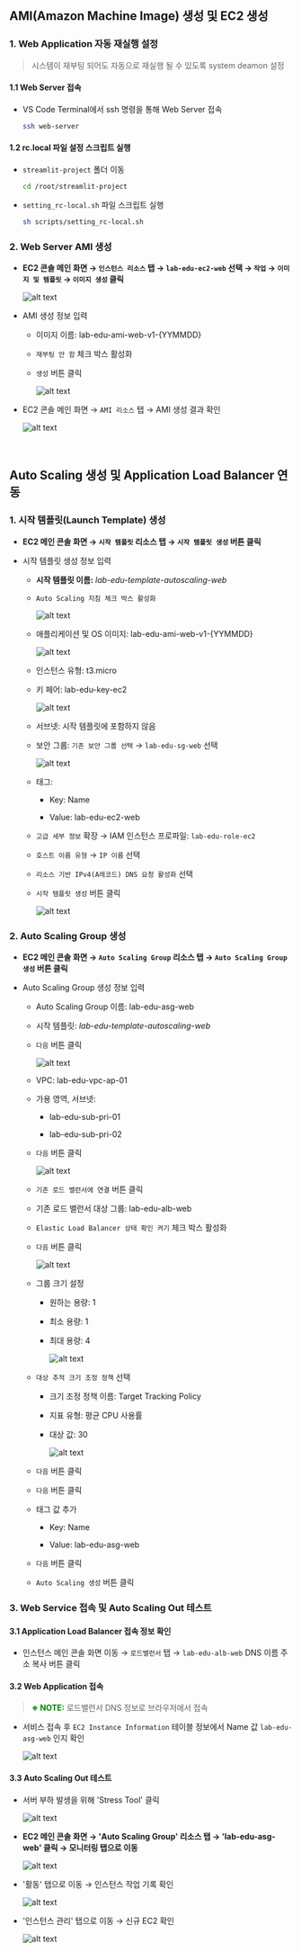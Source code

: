 ## AMI(Amazon Machine Image) 생성 및 EC2 생성

### 1. Web Application 자동 재실행 설정

> 시스템이 재부팅 되어도 자동으로 재실행 될 수 있도록 system deamon 설정

#### 1.1 Web Server 접속

- VS Code Terminal에서 ssh 명령을 통해 Web Server 접속

    ```bash
    ssh web-server
    ```

#### 1.2 rc.local 파일 설정 스크립트 실행

- `streamlit-project` 폴더 이동

    ```bash
    cd /root/streamlit-project
    ```

- `setting_rc-local.sh` 파일 스크립트 실행

    ```bash
    sh scripts/setting_rc-local.sh
    ```


### 2. Web Server AMI 생성

- **EC2 콘솔 메인 화면 → `인스턴스 리소스` 탭 → `lab-edu-ec2-web` 선택 → `작업` → `이미지 및 템플릿` → `이미지 생성` 클릭**

    ![alt text](./img/ami_01.png)

- AMI 생성 정보 입력

    - 이미지 이름: lab-edu-ami-web-v1-{YYMMDD}

    - `재부팅 안 함` 체크 박스 활성화

    - `생성` 버튼 클릭

        ![alt text](./img/ami_02.png)

- EC2 콘솔 메인 화면 → `AMI 리소스` 탭 → AMI 생성 결과 확인 

    ![alt text](./img/ami_03.png)

<br>



## Auto Scaling 생성 및 Application Load Balancer 연동

### 1. 시작 템플릿(Launch Template) 생성

- **EC2 메인 콘솔 화면 → `시작 템플릿` 리소스 탭 → `시작 템플릿 생성` 버튼 클릭**

- 시작 템플릿 생성 정보 입력

    - **시작 템플릿 이름:** *lab-edu-template-autoscaling-web*

    - `Auto Scaling 지침 체크 박스 활성화`

        ![alt text](./img/launch_template_01.png)

    - 애플리케이션 및 OS 이미지: lab-edu-ami-web-v1-{YYMMDD}

        ![alt text](./img/launch_template_02.png)

    - 인스턴스 유형: t3.micro

    - 키 페어: lab-edu-key-ec2

        ![alt text](./img/launch_template_03.png)

    - 서브넷: 시작 템플릿에 포함하지 않음

    - 보안 그룹: `기존 보안 그룹 선택` → `lab-edu-sg-web` 선택

        ![alt text](./img/launch_template_04.png)

    - 태그:

        - Key: Name

        - Value: lab-edu-ec2-web

    - `고급 세부 정보` 확장 → IAM 인스턴스 프로파일: `lab-edu-role-ec2`

    - `호스트 이름 유형` → `IP 이름` 선택

    - `리소스 기반 IPv4(A레코드) DNS 요청 활성화` 선택

    - `시작 템플릿 생성` 버튼 클릭

        ![alt text](./img/launch_template_05.png)

### 2. Auto Scaling Group 생성

- **EC2 메인 콘솔 화면 → `Auto Scaling Group` 리소스 탭 → `Auto Scaling Group 생성` 버튼 클릭**

- Auto Scaling Group 생성 정보 입력

    - Auto Scaling Group 이름: lab-edu-asg-web

    - 시작 템플릿: *lab-edu-template-autoscaling-web*

    - `다음` 버튼 클릭

        ![alt text](./img/asg_01.png)

    - VPC: lab-edu-vpc-ap-01

    - 가용 영역, 서브넷: 
  
        - lab-edu-sub-pri-01

        - lab-edu-sub-pri-02

    - `다음` 버튼 클릭

        ![alt text](./img/asg_02.png)

    - `기존 로드 밸런서에 연결` 버튼 클릭

    - 기존 로드 밸런서 대상 그룹: lab-edu-alb-web

    - `Elastic Load Balancer 상태 확인 켜기` 체크 박스 활성화

    - `다음` 버튼 클릭

        ![alt text](./img/asg_03.png)

    - 그룹 크기 설정

        - 원하는 용량: 1

        - 최소 용량: 1

        - 최대 용량: 4

            ![alt text](./img/asg_04.png)

    - `대상 추적 크기 조정 정책` 선택

        - 크기 조정 정책 이름: Target Tracking Policy

        - 지표 유형: 평균 CPU 사용률

        - 대상 값: 30

            ![alt text](./img/asg_05.png)

    - `다음` 버튼 클릭

    - `다음` 버튼 클릭

    - 태그 값 추가

        - Key: Name

        - Value: lab-edu-asg-web

    - `다음` 버튼 클릭

    - `Auto Scaling 생성` 버튼 클릭

### 3. Web Service 접속 및 Auto Scaling Out 테스트

#### 3.1 Application Load Balancer 접속 정보 확인

- 인스턴스 메인 콘솔 화면 이동 → `로드밸런서` 탭 → `lab-edu-alb-web` DNS 이름 주소 복사 버튼 클릭

#### 3.2 Web Application 접속

> <span style="color:green">**※ NOTE:**</span> 로드밸런서 DNS 정보로 브라우저에서 접속

- 서비스 접속 후 `EC2 Instance Information` 테이블 정보에서 Name 값 `lab-edu-asg-web` 인지 확인

    ![alt text](./img/asg_access_test.png)

#### 3.3 Auto Scaling Out 테스트

- 서버 부하 발생을 위해 'Stress Tool' 클릭

    ![alt text](./img/asg_06.png)

- **EC2 메인 콘솔 화면 → 'Auto Scaling Group' 리소스 탭 → 'lab-edu-asg-web' 클릭 → 모니터링 탭으로 이동**

    ![alt text](./img/asg_07.png)

- '활동' 탭으로 이동 → 인스턴스 작업 기록 확인

    ![alt text](./img/asg_08.png)

- '인스턴스 관리' 탭으로 이동 → 신규 EC2 확인

    ![alt text](./img/asg_09.png)